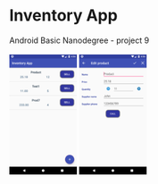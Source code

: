 # Inventory App
Android Basic Nanodegree - project 9
<br /><br />
<img width="24%" src="https://github.com/karol-dabrowski/inventory-app/blob/master/screenshots/Screenshot_1542642986.png">
<img width="24%" src="https://github.com/karol-dabrowski/inventory-app/blob/master/screenshots/Screenshot_1542642995.png">
